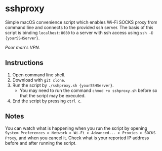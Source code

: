 # sshproxy
Simple macOS convenience script which enables Wi-Fi SOCKS proxy from command line and connects to the provided ssh server. 
The basis of this script is binding `localhost:8080` to a server with ssh access using `ssh -D {yourSSHServer}`.

*Poor man's VPN.*



## Instructions
1. Open command line shell.
2. Download with `git clone`.
3. Run the script by `./sshproxy.sh {yourSSHServer}`.
	- You may need to run the command `chmod +x sshproxy.sh` before so that the script may be executed.
4. End the script by pressing `ctrl c`.

## Notes
You can watch what is happening when you run the script by opening `System Preferences > Network > Wi-Fi > Advanced... > Proxies > SOCKS Proxy`, and when you cancel it. Check what is your reported IP address before and after running the script. 
